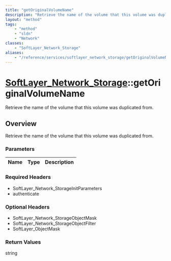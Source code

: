 ```yaml
---
title: "getOriginalVolumeName"
description: "Retrieve the name of the volume that this volume was duplicated from."
layout: "method"
tags:
    - "method"
    - "sldn"
    - "Network"
classes:
    - "SoftLayer_Network_Storage"
aliases:
    - "/reference/services/softlayer_network_storage/getOriginalVolumeName"
---
```

# [SoftLayer_Network_Storage](/reference/services/SoftLayer_Network_Storage)::getOriginalVolumeName

Retrieve the name of the volume that this volume was duplicated from.


## Overview 
Retrieve the name of the volume that this volume was duplicated from.

### Parameters 
|Name | Type | Description |
| --- | --- | --- |


### Required Headers
* SoftLayer_Network_StorageInitParameters
* authenticate

### Optional Headers
* SoftLayer_Network_StorageObjectMask
* SoftLayer_Network_StorageObjectFilter
* SoftLayer_ObjectMask

### Return Values
string

